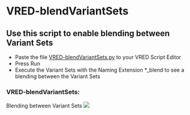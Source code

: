 # VRED-blendVariantSets
## Use this script to enable blending between Variant Sets

- Paste the file [VRED-blendVariantSets.py](VRED-blendVariantSets.py) to your VRED Script Editor
- Press Run
- Execute the Variant Sets with the Naming Extension *_blend to see a blending between the Variant Sets

### VRED-blendVariantSets:
Blending between Variant Sets
![](VRED-blendVariantSets.gif)
